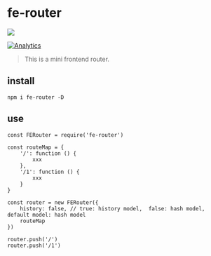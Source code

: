 # fe-router

![](https://img.shields.io/badge/rollup-0.65.0-brightgreen.svg)

[![Analytics](https://ga-beacon.appspot.com/UA-124794789-1/fe-router)](https://github.com/igrigorik/ga-beacon)

> This is a mini frontend router.

## install 

```
npm i fe-router -D
```

## use 

```
const FERouter = require('fe-router')

const routeMap = {
    '/': function () {
        xxx
    },
    '/1': function () {
        xxx
    }
}

const router = new FERouter({
    history: false, // true: history model,  false: hash model, default model: hash model
    routeMap
})

router.push('/')
router.push('/1')

```
